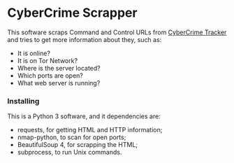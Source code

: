 # CyberCrime Scrapper

This software scraps Command and Control URLs from [CyberCrime Tracker](http://cybercrime-tracker.net/) and tries to get more information about they, such as:
- It is online?
- It is on Tor Network?
- Where is the server located?
- Which ports are open?
- What web server is running?

### Installing
This is a Python 3 software, and it dependencies are:
- requests, for getting HTML and HTTP information;
- nmap-python, to scan for open ports;
- BeautifulSoup 4, for scrapping the HTML;
- subprocess, to run Unix commands.
